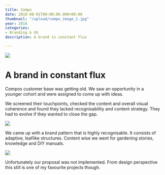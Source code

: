 ```yaml
---
title: Compo
date: 2018-08-01T00:00:00.000+00:00
thumbnail: "/upload/compo_image_1.jpg"
year: 2018
categories:
- Branding & UX
description: A brand in constant flux

---
```

![](/upload/compo_image_1.jpg)

# A brand in constant flux

Compos customer base was getting old. We saw an opportunity in a younger cohort and were assigned to come up with ideas.

We screened their touchpoints, checked the content and overall visual coherence and found they lacked recognisability and content strategy. They had to evolve if they wanted to close the gap.

![](/upload/compo_image_2.jpg)

We came up with a brand pattern that is highly recognisable. It consists of adaptive, leaflike structures. Content wise we went for gardening stories, knowledge and DIY manuals.

![](/upload/compo_image_4.jpg)

Unfortunately our proposal was not implemented. From design perspective this still is one of my favourite projects though.